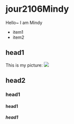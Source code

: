 # jour2106Mindy
Hello~
I am Mindy
* item1
* item2

## head1
This is my picture:
![](https://pbs.twimg.com/profile_images/963376830161047553/V1zJOIJP_400x400.jpg)
## head2
### head1
#### head1
##### head1
